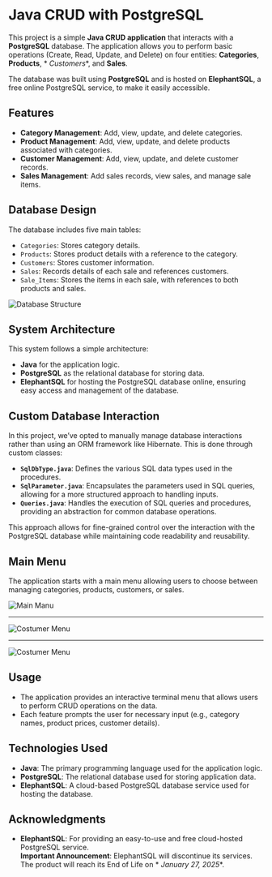 # Java CRUD with PostgreSQL

This project is a simple **Java CRUD application** that interacts with a **PostgreSQL** database. The application allows
you to perform basic operations (Create, Read, Update, and Delete) on four entities: **Categories**, **Products**, *
*Customers**, and **Sales**.

The database was built using **PostgreSQL** and is hosted on **ElephantSQL**, a free online PostgreSQL service, to make
it easily accessible.

## Features

- **Category Management**: Add, view, update, and delete categories.
- **Product Management**: Add, view, update, and delete products associated with categories.
- **Customer Management**: Add, view, update, and delete customer records.
- **Sales Management**: Add sales records, view sales, and manage sale items.

## Database Design

The database includes five main tables:

- `Categories`: Stores category details.
- `Products`: Stores product details with a reference to the category.
- `Customers`: Stores customer information.
- `Sales`: Records details of each sale and references customers.
- `Sale_Items`: Stores the items in each sale, with references to both products and sales.

<img src="https://i.ibb.co/1v0SHh0/Diagrama-sem-nome-drawio.png" alt="Database Structure">

## System Architecture

This system follows a simple architecture:

- **Java** for the application logic.
- **PostgreSQL** as the relational database for storing data.
- **ElephantSQL** for hosting the PostgreSQL database online, ensuring easy access and management of the database.

## Custom Database Interaction

In this project, we’ve opted to manually manage database interactions rather than using an ORM framework like Hibernate.
This is done through custom classes:

- **`SqlDbType.java`**: Defines the various SQL data types used in the procedures.
- **`SqlParameter.java`**: Encapsulates the parameters used in SQL queries, allowing for a more structured approach to
  handling inputs.
- **`Queries.java`**: Handles the execution of SQL queries and procedures, providing an abstraction for common database
  operations.

This approach allows for fine-grained control over the interaction with the PostgreSQL database while maintaining code
readability and reusability.

## Main Menu

The application starts with a main menu allowing users to choose between managing categories, products, customers, or
sales.

<img src="https://i.ibb.co/1Qn4pCf/imagem-2024-11-10-192955527.png" alt="Main Manu">

---

<img src="https://i.ibb.co/b3SCs09/imagem-2024-11-10-193916081.png" alt="Costumer Menu">

---

<img src="https://i.ibb.co/tpPtX65/imagem-2024-11-10-194113985.png" alt="Costumer Menu">

## Usage

- The application provides an interactive terminal menu that allows users to perform CRUD operations on the data.
- Each feature prompts the user for necessary input (e.g., category names, product prices, customer details).

## Technologies Used

- **Java**: The primary programming language used for the application logic.
- **PostgreSQL**: The relational database used for storing application data.
- **ElephantSQL**: A cloud-based PostgreSQL database service used for hosting the database.

## Acknowledgments

- **ElephantSQL**: For providing an easy-to-use and free cloud-hosted PostgreSQL service.  
  **Important Announcement**: ElephantSQL will discontinue its services. The product will reach its End of Life on *
  *January 27, 2025**.


